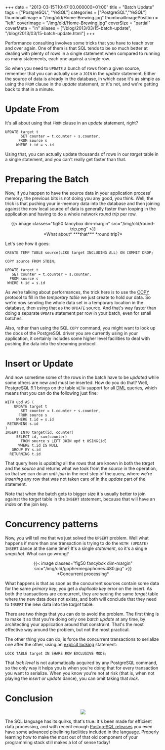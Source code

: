 +++
date = "2013-03-15T10:47:00.000000+01:00"
title = "Batch Update"
tags = ["PostgreSQL", "YeSQL"]
categories = ["PostgreSQL","YeSQL"]
thumbnailImage = "/img/old/Home-Brewing.jpg"
thumbnailImagePosition = "left"
coverImage = "/img/old/Home-Brewing.jpg"
coverSize = "partial"
coverMeta = "in"
aliases = ["/blog/2013/03/15-batch-update",
           "/blog/2013/03/15-batch-update.html"]
+++

Performance consulting involves some tricks that you have to teach over and
over again. One of them is that SQL tends to be so much better at dealing
with plenty of rows in a single statement when compared to running as many
statements, each one against a single row.

<!--more-->

So when you need to 
`UPDATE` a bunch of rows from a given source, remember
that you can actually use a 
`JOIN` in the 
*update* statement. Either the source
of data is already in the database, in which case it's as simple as using
the 
`FROM` clause in the 
*update* statement, or it's not, and we're getting back
to that in a minute.

<!--toc-->

# Update From

It's all about using that 
`FROM` clause in an 
*update* statement, right?

~~~
UPDATE target t
       SET counter = t.counter + s.counter,
      FROM source s
     WHERE t.id = s.id
~~~


Using that, you can actually update thousands of rows in our 
*target* table in
a single statement, and you can't really get faster than that.


# Preparing the Batch

Now, if you happen to have the source data in your application process'
memory, the previous bits is not doing you any good, you think. Well, the
trick is that pushing your in-memory data into the database and then joining
against the now local source of data is generally faster than looping in the
application and having to do a whole network 
*round trip* per row.

<center>
{{< image classes="fig50 fancybox dim-margin" src="/img/old/round-trip.png" >}}
</center>

<center>*What about* ***that*** *round trip?*</center>

Let's see how it goes:

~~~
CREATE TEMP TABLE source(LIKE target INCLUDING ALL) ON COMMIT DROP;

COPY source FROM STDIN;

UPDATE target t
   SET counter = t.counter + s.counter,
  FROM source s
 WHERE t.id = s.id
~~~


As we're talking about performances, the trick here is to use the 
[COPY](http://www.postgresql.org/docs/9.2/static/sql-copy.html)
protocol to fill in the 
*temporary table* we just create to hold our data. So
we're now sending the whole data set in a temporary location in the
database, then using that as the 
`UPDATE` source. And that's way faster than
doing a separate 
`UPDATE` statement per row in your batch, even for small
batches.

Also, rather than using the SQL 
`COPY` command, you might want to look up the
docs of the PostgreSQL driver you are currently using in your application,
it certainly includes some higher level facilities to deal with pushing the
data into the streaming protocol.


# Insert or Update

And now sometime some of the rows in the batch have to be 
*updated* while some
others are new and must be inserted. How do you do that? Well, PostgreSQL
9.1 brings on the table 
`WITH` support for all 
[DML](http://www.postgresql.org/docs/9.2/static/dml.html) queries, which means that
you can do the following just fine:

~~~
WITH upd AS (
    UPDATE target t
       SET counter = t.counter + s.counter,
      FROM source s
     WHERE t.id = s.id
 RETURNING s.id
)
INSERT INTO target(id, counter)
     SELECT id, sum(counter)
       FROM source s LEFT JOIN upd t USING(id)
      WHERE t.id IS NULL
   GROUP BY s.id
  RETURNING t.id
~~~


That query here is 
*updating* all the rows that are known in both the 
*target*
and the 
*source* and returns what we took from the 
*source* in the operation, so
that we can do an 
*anti-join* in the next step of the query, where we're
*inserting* any row that was not taken care of in the 
*update* part of the
statement.

Note that when the batch gets to bigger size it's usually better to join
against the 
*target* table in the 
`INSERT` statement, because that will have an
*index* on the join key.


# Concurrency patterns

Now, you will tell me that we just solved the 
`UPSERT` problem. Well what
happens if more than one transaction is trying to do the 
`WITH (UPDATE)
INSERT` dance at the same time? It's a single 
*statement*, so it's a single
*snapshot*. What can go wrong?

<center>
{{< image classes="fig50 fancybox dim-margin" src="/img/old/gophermegaphones.480.jpg" >}}
</center>

<center>*Concurrent processing*</center>

What happens is that as soon as the concurrent sources contain some data for
the same 
*primary key*, you get a 
*duplicate key* error on the insert. As both
the transactions are concurrent, they are seeing the same 
*target* table where
the new data does not exists, and both will conclude that they need to
`INSERT` the new data into the 
*target* table.

There are two things that you can do to avoid the problem. The first thing
is to make it so that you're doing only one 
*batch update* at any time, by
architecting your application around that constraint. That's the most
effective way around the problem, but not the most practical.

The other thing you can do, is force the concurrent transactions to
serialize one after the other, using an 
[explicit locking](http://www.postgresql.org/docs/9.2/static/explicit-locking.html) statement:

~~~
LOCK TABLE target IN SHARE ROW EXCLUSIVE MODE;
~~~


That 
*lock level* is not automatically acquired by any PostgreSQL command, so
the only way it helps you is when you're doing that for every transaction
you want to serialize. When you know you're not at risk (that is, when not
playing the 
*insert or update* dance), you can omit taking that 
*lock*.


# Conclusion

<center>
<div class="figure dim-margin">
  <a href="http://www.flickr.com/photos/asquarephotography/6841106459/in/photostream/">
    <img src="/img/old/stack-of-old-books.jpg">
  </a>
</div>
</center>

The SQL language has its quirks, that's true. It's been made for efficient
data processing, and with recent enough 
[PostgreSQL releases](http://www.postgresql.org/about/featurematrix/) you even have
some advanced pipelining facilities included in the language. Properly
learning how to make the most out of that old component of your programming
stack still makes a lot of sense today!
